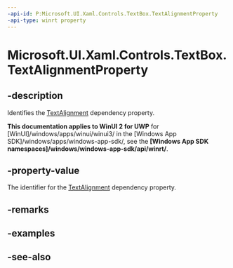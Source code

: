 ```yaml
---
-api-id: P:Microsoft.UI.Xaml.Controls.TextBox.TextAlignmentProperty
-api-type: winrt property
---
```


<!-- Property syntax
public Windows.UI.Xaml.DependencyProperty TextAlignmentProperty { get; }
-->

# Microsoft.UI.Xaml.Controls.TextBox.TextAlignmentProperty

## -description
Identifies the [TextAlignment](textbox_textalignment.md) dependency property.

**This documentation applies to WinUI 2 for UWP** for [WinUI]/windows/apps/winui/winui3/ in the [Windows App SDK]/windows/apps/windows-app-sdk/, see the **[Windows App SDK namespaces]/windows/windows-app-sdk/api/winrt/**.

## -property-value
The identifier for the [TextAlignment](textbox_textalignment.md) dependency property.

## -remarks

## -examples

## -see-also
